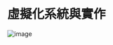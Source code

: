 # 虛擬化系統與實作

![image](https://user-images.githubusercontent.com/89327055/131235297-89d1d729-e536-4977-a7f0-d2cbed536869.png)
